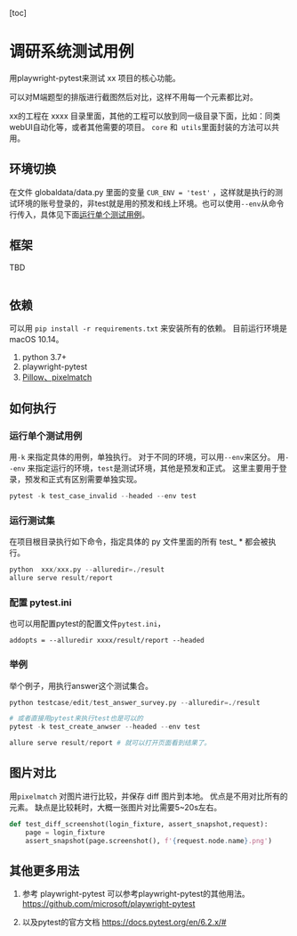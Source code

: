 
[toc]
# 调研系统测试用例

用playwright-pytest来测试 xx 项目的核心功能。

可以对M端题型的排版进行截图然后对比，这样不用每一个元素都比对。

xx的工程在 xxxx 目录里面，其他的工程可以放到同一级目录下面，比如：同类webUI自动化等，或者其他需要的项目。
`core` 和` utils`里面封装的方法可以共用。

## 环境切换

在文件 globaldata/data.py 里面的变量 `CUR_ENV = 'test'` ，这样就是执行的测试环境的账号登录的，非test就是用的预发和线上环境。也可以使用`--env`从命令行传入，具体见下面[运行单个测试用例](#运行单个测试用例)。




## 框架
  TBD

```flow

```

## 依赖 

可以用 `pip install -r requirements.txt` 来安装所有的依赖。
目前运行环境是 macOS 10.14。

1. python 3.7+
2. playwright-pytest
3. [Pillow、pixelmatch](https://pypi.org/project/pixelmatch/)


## 如何执行

### 运行单个测试用例

用`-k` 来指定具体的用例，单独执行。
对于不同的环境，可以用`--env`来区分。
用`--env` 来指定运行的环境，`test`是测试环境，其他是预发和正式。
这里主要用于登录，预发和正式有区别需要单独实现。

```python
pytest -k test_case_invalid --headed --env test
```

### 运行测试集
在项目根目录执行如下命令，指定具体的 py 文件里面的所有 test_ * 都会被执行。
```py
python  xxx/xxx.py --alluredir=./result
allure serve result/report

```
### 配置 pytest.ini

也可以用配置pytest的配置文件`pytest.ini`，
```
addopts = --alluredir xxxx/result/report --headed

```
###  举例

举个例子，用执行answer这个测试集合。

```py
python testcase/edit/test_answer_survey.py --alluredir=./result

# 或者直接用pytest来执行test也是可以的
pytest -k test_create_anwser --headed --env test

allure serve result/report # 就可以打开页面看到结果了。
```

## 图片对比

用`pixelmatch` 对图片进行比较，并保存 diff 图片到本地。
优点是不用对比所有的元素。
缺点是比较耗时，大概一张图片对比需要5~20s左右。
```python
def test_diff_screenshot(login_fixture, assert_snapshot,request):
    page = login_fixture
    assert_snapshot(page.screenshot(), f'{request.node.name}.png')
```


## 其他更多用法
1. 参考 playwright-pytest
可以参考playwright-pytest的其他用法。
https://github.com/microsoft/playwright-pytest
   
2. 以及pytest的官方文档
https://docs.pytest.org/en/6.2.x/#
